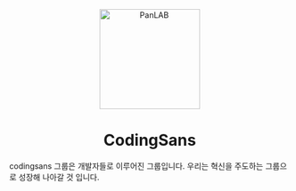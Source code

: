 <div align="center">
  <img width="180" height="180" title="PanLAB" src="https://avatars.githubusercontent.com/u/87898449?s=1800&v=4">
  <h1>CodingSans</h1>
</div>

codingsans 그룹은 개발자들로 이루어진 그룹입니다. 
우리는 혁신을 주도하는 그룹으로 성장해 나아갈 것 입니다.
